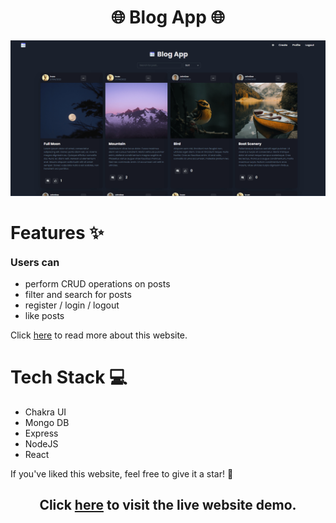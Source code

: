 
<div align='center'>
  
  # 🌐 Blog App 🌐
</div>

![Landing Page](./client/src/images/thumbnail.png)

# Features ✨

<p style="font-size:16px;font-weight:bold;"> Users can </p>

- perform CRUD operations on posts
- filter and search for posts
- register / login / logout
- like posts

Click [here](https://www.ivuschua.com/projects/react/blogapp) to read more about this website.

# Tech Stack 💻

- Chakra UI
- Mongo DB
- Express
- NodeJS
- React

If you've liked this website, feel free to give it a star! 🌟

<div align='center'>


  ## Click [here](https://blogapp-crix.netlify.app/) to visit the live website demo.

</div>
